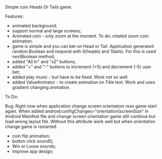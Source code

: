 Simple coin Heads Or Tails game.

Features:
* animated background;
* support normal and large screens;
* Animated coin - only zoom at the moment. To do: rotated zoom coin animation.
* game is simple and you can bet on Head or Tail. Application generated random Boolean and respond with 0(heads) and 1(tails). For this is used nextBoolean method;
* added "All In" and "x2" buttons;
* added "+" and "-" buttons to increment (+5) and decrement (-5) user bet;
* added play music - but have to be fixed. Work not so well.
* added ValueAnimator - to create animation on Title text. Work and uses gradient changing animation.


To Do:

Bug: Right now when application change screen orientation rese game start again. When added android:configChanges="orientation|screenSize" in Android Manifest file and change screen orientation game still continue but load wrong layout file. Without this attribute work well but when orientation change game is restarted.

* coin flip animation;
* button click soundS;
* Win or Loose sounds;
* Improve app design;
